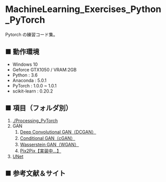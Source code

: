 # MachineLearning_Exercises_Python_PyTorch
Pytorch の練習コード集。<br>

## ■ 動作環境

- Windows 10
- Geforce GTX1050 / VRAM:2GB
- Python : 3.6
- Anaconda : 5.0.1
- PyTorch : 1.0.0 ~ 1.0.1
- scikit-learn : 0.20.2

<!--
### ◎ 検証用データセット

- MNIST
- CIFAR-10
- xxx
-->

## ■ 項目（フォルダ別）

1. [./Processing_PyTorch](https://github.com/Yagami360/MachineLearning_Exercises_Python_PyTorch/tree/master/Processing_PyTorch)
1. GAN
    1. [Deep Convolutional GAN（DCGAN）](https://github.com/Yagami360/MachineLearning_Exercises_Python_PyTorch/tree/master/GAN_DCGAN_PyTorch)
    1. [Conditional GAN（cGAN）](https://github.com/Yagami360/MachineLearning_Exercises_Python_PyTorch/tree/master/GAN_cGAN_PyTorch)
    1. [Wasserstein GAN（WGAN）](https://github.com/Yagami360/MachineLearning_Exercises_Python_PyTorch/tree/master/GAN_WGAN_PyTorch)
    1. [Pix2Pix【実装中...】](https://github.com/Yagami360/MachineLearning_Exercises_Python_PyTorch/tree/master/Pix2Pix_PyTorch)
1. [UNet](https://github.com/Yagami360/MachineLearning_Exercises_Python_PyTorch/tree/master/UNet_PyTorch)

## ■ 参考文献＆サイト
